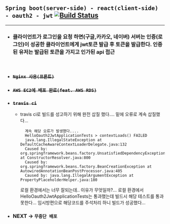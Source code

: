 ## ```Spring boot(server-side) - react(client-side) - oauth2 - jwt``` [![Build Status](https://app.travis-ci.com/beomsun1234/springboot-react-oauth2-jwt.svg?branch=main)](https://app.travis-ci.com/beomsun1234/springboot-react-oauth2-jwt)

-----

- ### 클라이언트가 로그인을 요청 하면(구글,카카오, 네이버) 서버는 인증(로그인)이 성공한 클라이언트에게 jwt토큰 발급 후 토큰을 발급한다. 인증된 유저는 발급된 토큰을 가지고 인가된 api 접근
<br>


- ### ~~```Nginx 사용(프론트)```~~

- ### ~~```AWS EC2에 배포 완료(feat. AWS RDS)```~~

- ### ~~```travis ci```~~ 

    - travis ci로 빌드를 성고하기 위해 완전 삽질 했다.... 밑에 오류로 계속 삽질했다...

            계속 해당 오류가 발생했다....
            HelloOauth2JwtApplicationTests > contextLoads() FAILED
            java.lang.IllegalStateException at DefaultCacheAwareContextLoaderDelegate.java:132
            Caused by: org.springframework.beans.factory.UnsatisfiedDependencyException at ConstructorResolver.java:800
            Caused by: org.springframework.beans.factory.BeanCreationException at AutowiredAnnotationBeanPostProcessor.java:405
            Caused by: java.lang.IllegalArgumentException at PropertyPlaceholderHelper.java:180


        로컬 환경에서는 너무 잘되는데.. 이유가 무엇일까?... 로컬 환경에서 HelloOauth2JwtApplicationTests는 통과했는데 빌드시 해당 테스트를 통과 못한다... 임시방편으로 해당코드를 주석처리 하니 빌드가 성공했다...
            
        

- ### NEXT -> ```무중단 배포``` 

